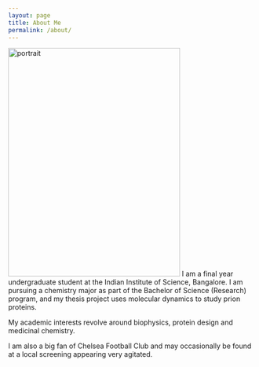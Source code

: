 ```yaml
---
layout: page
title: About Me
permalink: /about/
---
```


<img src="/images/portrait.jpg" alt="portrait" width="350" height="465" class="center"/>
I am a final year undergraduate student at the Indian Institute of Science, Bangalore. I am pursuing a chemistry major as part of the Bachelor of Science (Research) program, and my thesis project uses molecular dynamics to study prion proteins.

My academic interests revolve around biophysics, protein design and medicinal chemistry.

I am also a big fan of Chelsea Football Club and may occasionally be found at a local screening appearing very agitated.

